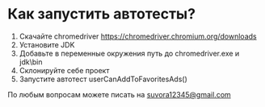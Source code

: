 # Как запустить автотесты?
1. Скачайте chromedriver https://chromedriver.chromium.org/downloads
2. Установите JDK
3. Добавьте в переменные окружения путь до chromedriver.exe и jdk\bin
4. Склонируйте себе проект
5. Запустите автотест userCanAddToFavoritesAds()

По любым вопросам можете писать на suvora12345@gmail.com